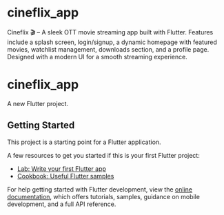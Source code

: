 # cineflix_app
Cineflix 🎬 – A sleek OTT movie streaming app built with Flutter.  Features include a splash screen, login/signup, a dynamic homepage with featured movies, watchlist management, downloads section, and a profile page. Designed with a modern UI for a smooth streaming experience.

# cineflix_app

A new Flutter project.

## Getting Started

This project is a starting point for a Flutter application.

A few resources to get you started if this is your first Flutter project:

- [Lab: Write your first Flutter app](https://docs.flutter.dev/get-started/codelab)
- [Cookbook: Useful Flutter samples](https://docs.flutter.dev/cookbook)

For help getting started with Flutter development, view the
[online documentation](https://docs.flutter.dev/), which offers tutorials,
samples, guidance on mobile development, and a full API reference.

